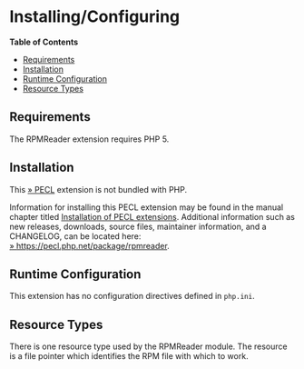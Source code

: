 Installing/Configuring
======================

**Table of Contents**

-   [Requirements](/rpmreader/setup.html#Requirements)
-   [Installation](/rpmreader/setup.html#Installation)
-   [Runtime
    Configuration](/rpmreader/setup.html#Runtime%20Configuration)
-   [Resource Types](/rpmreader/setup.html#Resource%20Types)

Requirements
------------

The RPMReader extension requires PHP 5.

Installation
------------

This <a href="https://pecl.php.net/" class="link external">» PECL</a>
extension is not bundled with PHP.

Information for installing this PECL extension may be found in the
manual chapter titled
<a href="/install/pecl.html" class="link">Installation of PECL extensions</a>.
Additional information such as new releases, downloads, source files,
maintainer information, and a CHANGELOG, can be located here:
<a href="https://pecl.php.net/package/rpmreader" class="link external">» https://pecl.php.net/package/rpmreader</a>.

Runtime Configuration
---------------------

This extension has no configuration directives defined in `php.ini`.

Resource Types
--------------

There is one resource type used by the RPMReader module. The resource is
a file pointer which identifies the RPM file with which to work.
